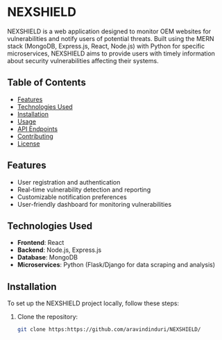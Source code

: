 # NEXSHIELD

NEXSHIELD is a web application designed to monitor OEM websites for vulnerabilities and notify users of potential threats. Built using the MERN stack (MongoDB, Express.js, React, Node.js) with Python for specific microservices, NEXSHIELD aims to provide users with timely information about security vulnerabilities affecting their systems.

## Table of Contents

- [Features](#features)
- [Technologies Used](#technologies-used)
- [Installation](#installation)
- [Usage](#usage)
- [API Endpoints](#api-endpoints)
- [Contributing](#contributing)
- [License](#license)

## Features

- User registration and authentication
- Real-time vulnerability detection and reporting
- Customizable notification preferences
- User-friendly dashboard for monitoring vulnerabilities

## Technologies Used

- **Frontend**: React
- **Backend**: Node.js, Express.js
- **Database**: MongoDB
- **Microservices**: Python (Flask/Django for data scraping and analysis)

## Installation

To set up the NEXSHIELD project locally, follow these steps:

1. Clone the repository:
   ```bash
   git clone https:https://github.com/aravindinduri/NEXSHIELD/
